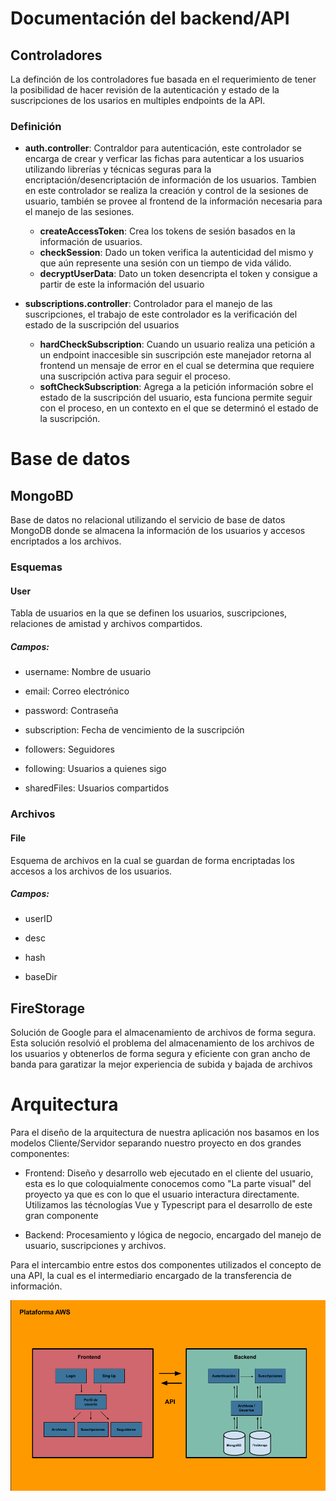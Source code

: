 # Documentación del backend/API

## Controladores
La definción de los controladores fue basada en el requerimiento de tener la posibilidad de hacer revisión de la autenticación y estado de la suscripciones de los usarios en multiples endpoints de la API.

### Definición

* **auth.controller**: Contraldor para autenticación, este controlador se encarga de crear y verficar las fichas para autenticar a los usuarios utilizando librerías y técnicas seguras para la encriptación/desencriptación de información de los usuarios. Tambien en este controlador se realiza la creación y control de la sesiones de usuario, también se provee al frontend de la información necesaria para el manejo de las sesiones.

    * **createAccessToken**: Crea los tokens de sesión basados en la información de usuarios.
    * **checkSession**: Dado un token verifica la autenticidad del mismo y que aún represente una sesión con un tiempo de vida válido.
    * **decryptUserData**: Dato un token desencripta el token y consigue a partir de este la información del usuario

* **subscriptions.controller**: Controlador para el manejo de las suscripciones, el trabajo de este controlador es la verificación del estado de la suscripción del usuarios

    * **hardCheckSubscription**: Cuando un usuario realiza una petición a un endpoint inaccesible sin suscripción este manejador retorna al frontend un mensaje de error en el cual se determina que requiere una suscripción activa para seguir el proceso.
    * **softCheckSubscription**: Agrega a la petición información sobre el estado de la suscripción del usuario, esta funciona permite seguir con el proceso, en un contexto en el que se determinó el estado de la suscripción.





# Base de datos

## MongoBD

Base de datos no relacional utilizando el servicio de base de datos MongoDB donde se almacena la información de los usuarios y accesos encriptados a los archivos.

### Esquemas

#### User

Tabla de usuarios en la que se definen los usuarios, suscripciones, relaciones de amistad y archivos compartidos.

##### Campos:

* username: Nombre de usuario   

* email: Correo electrónico

* password: Contraseña

* subscription: Fecha de vencimiento de la suscripción

* followers: Seguidores

* following: Usuarios a quienes sigo

* sharedFiles: Usuarios compartidos

### Archivos

#### File

Esquema de archivos en la cual se guardan de forma encriptadas los accesos a los archivos de los usuarios.

##### Campos:

* userID

* desc

* hash

* baseDir

## FireStorage

Solución de Google para el almacenamiento de archivos de forma segura. Esta solución resolvió el problema del almacenamiento de los archivos de los usuarios y obtenerlos de forma segura y eficiente con gran ancho de banda para garatizar la mejor experiencia de subida y bajada de archivos

# Arquitectura

Para el diseño de la arquitectura de nuestra aplicación nos basamos en los modelos Cliente/Servidor separando nuestro proyecto en dos grandes componentes:
* Frontend: Diseño y desarrollo web ejecutado en el cliente del usuario, esta es lo que coloquialmente conocemos como "La parte visual" del proyecto ya que es con lo que el usuario interactura directamente. Utilizamos las técnologías Vue y Typescript para el desarrollo de este gran componente

* Backend: Procesamiento y lógica de negocio, encargado del manejo de usuario, suscripciones y archivos.

Para el intercambio entre estos dos componentes utilizados el concepto de una API, la cual es el intermediario encargado de la transferencia de información.

![Diagrama Arquitectura](IndustriaProyecto.png)